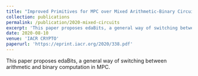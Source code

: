 ```yaml
---
title: "Improved Primitives for MPC over Mixed Arithmetic-Binary Circuits"
collection: publications
permalink: /publication/2020-mixed-circuits
excerpt: 'This paper proposes edaBits, a general way of switching between arithmetic and binary computation in MPC.'
date: 2020-08-10
venue: 'IACR CRYPTO'
paperurl: 'https://eprint.iacr.org/2020/338.pdf'
---
```

This paper proposes edaBits, a general way of switching between arithmetic and binary computation in MPC.
